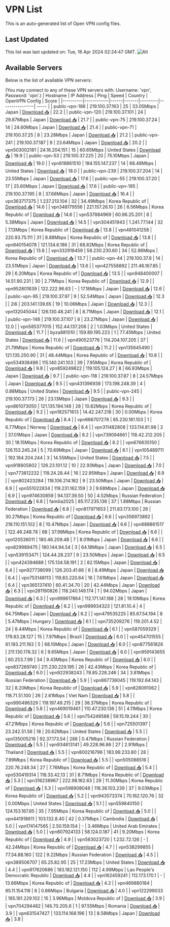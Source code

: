 # VPN List

This is an auto-generated list of Open VPN config files.

## Last Updated

This list was last updated on: Tue, 16 Apr 2024 02:24:47 GMT.
![Alt](https://repobeats.axiom.co/api/embed/186b98318ef1479477931607c1ad7d823f12451f.svg "Repobeats analytics image")

## Available Servers

Below is the list of available VPN servers:

(You may connect to any of these VPN servers with: Username: 'vpn', Password: 'vpn'.)
| Hostname | IP Address | Ping | Speed | Country | OpenVPN Config | Score |
|----------|------------|------|-------|---------|----------------| ----- |
| public-vpn-186 | 219.100.37.163 | 25 | 33.05Mbps | Japan | [Download 📥](./configs/server_0_JP.ovpn) | 22.2 |
| public-vpn-120 | 219.100.37.101 | 24 | 29.87Mbps | Japan | [Download 📥](./configs/server_1_JP.ovpn) | 21.7 |
| public-vpn-75 | 219.100.37.24 | 14 | 24.60Mbps | Japan | [Download 📥](./configs/server_2_JP.ovpn) | 21.4 |
| public-vpn-71 | 219.100.37.25 | 8 | 23.28Mbps | Japan | [Download 📥](./configs/server_3_JP.ovpn) | 21.2 |
| public-vpn-241 | 219.100.37.187 | 9 | 23.64Mbps | Japan | [Download 📥](./configs/server_4_JP.ovpn) | 20.2 |
| vpn503002181 | 24.16.204.151 | 15 | 60.65Mbps | United States | [Download 📥](./configs/server_5_US.ovpn) | 19.9 |
| public-vpn-53 | 219.100.37.225 | 20 | 75.10Mbps | Japan | [Download 📥](./configs/server_6_JP.ovpn) | 19.0 |
| vpn818861510 | 184.155.147.237 | 14 | 68.48Mbps | United States | [Download 📥](./configs/server_7_US.ovpn) | 18.0 |
| public-vpn-239 | 219.100.37.204 | 14 | 23.55Mbps | Japan | [Download 📥](./configs/server_8_JP.ovpn) | 17.6 |
| public-vpn-55 | 219.100.37.20 | 17 | 25.60Mbps | Japan | [Download 📥](./configs/server_9_JP.ovpn) | 17.6 |
| public-vpn-195 | 219.100.37.195 | 8 | 37.68Mbps | Japan | [Download 📥](./configs/server_10_JP.ovpn) | 16.4 |
| vpn363717375 | 1.237.213.104 | 32 | 34.49Mbps | Korea Republic of | [Download 📥](./configs/server_11_KR.ovpn) | 14.6 |
| vpn348179556 | 221.157.26.10 | 26 | 6.56Mbps | Korea Republic of | [Download 📥](./configs/server_12_KR.ovpn) | 14.6 |
| vpn537884969 | 60.96.25.201 | 8 | 5.38Mbps | Japan | [Download 📥](./configs/server_13_JP.ovpn) | 14.5 |
| vpn304451943 | 1.241.77.144 | 32 | 7.13Mbps | Korea Republic of | [Download 📥](./configs/server_14_KR.ovpn) | 13.8 |
| vpn481041258 | 220.93.75.111 | 31 | 8.88Mbps | Korea Republic of | [Download 📥](./configs/server_15_KR.ovpn) | 13.8 |
| vpn840154078 | 121.134.6.186 | 31 | 68.82Mbps | Korea Republic of | [Download 📥](./configs/server_16_KR.ovpn) | 13.8 |
| vpn332918459 | 58.230.230.60 | 34 | 52.86Mbps | Korea Republic of | [Download 📥](./configs/server_17_KR.ovpn) | 13.7 |
| public-vpn-44 | 219.100.37.8 | 14 | 23.51Mbps | Japan | [Download 📥](./configs/server_18_JP.ovpn) | 13.6 |
| vpn427558892 | 211.46.167.85 | 29 | 6.20Mbps | Korea Republic of | [Download 📥](./configs/server_19_KR.ovpn) | 13.5 |
| vpn948400007 | 14.51.90.231 | 30 | 2.71Mbps | Korea Republic of | [Download 📥](./configs/server_20_KR.ovpn) | 12.9 |
| vpn952801639 | 122.222.96.63 | - | 17.18Mbps | Japan | [Download 📥](./configs/server_21_JP.ovpn) | 12.6 |
| public-vpn-95 | 219.100.37.97 | 9 | 52.54Mbps | Japan | [Download 📥](./configs/server_22_JP.ovpn) | 12.3 |
| 2i6 | 203.141.139.65 | 19 | 10.06Mbps | Japan | [Download 📥](./configs/server_23_JP.ovpn) | 12.3 |
| vpn132045044 | 126.130.48.241 | 8 | 8.71Mbps | Japan | [Download 📥](./configs/server_24_JP.ovpn) | 12.1 |
| public-vpn-148 | 219.100.37.107 | 8 | 23.27Mbps | Japan | [Download 📥](./configs/server_25_JP.ovpn) | 12.0 |
| vpn585377015 | 152.44.137.206 | 2 | 1.03Mbps | United States | [Download 📥](./configs/server_26_US.ovpn) | 11.7 |
| byza881010 | 159.89.195.223 | 1 | 77.45Mbps | United States | [Download 📥](./configs/server_27_US.ovpn) | 11.6 |
| vpn490523776 | 114.204.107.205 | 37 | 21.79Mbps | Korea Republic of | [Download 📥](./configs/server_28_KR.ovpn) | 11.2 |
| vpn135645490 | 121.135.250.90 | 31 | 48.44Mbps | Korea Republic of | [Download 📥](./configs/server_29_KR.ovpn) | 10.8 |
| vpn534938498 | 115.140.241.103 | 39 | 7.95Mbps | Korea Republic of | [Download 📥](./configs/server_30_KR.ovpn) | 9.8 |
| vpn859249822 | 119.105.124.27 | 8 | 66.93Mbps | Japan | [Download 📥](./configs/server_31_JP.ovpn) | 9.7 |
| public-vpn-118 | 219.100.37.87 | 8 | 24.57Mbps | Japan | [Download 📥](./configs/server_32_JP.ovpn) | 9.5 |
| vpn431396938 | 173.198.248.39 | 4 | 0.88Mbps | United States | [Download 📥](./configs/server_33_US.ovpn) | 9.5 |
| public-vpn-245 | 219.100.37.173 | 26 | 23.13Mbps | Japan | [Download 📥](./configs/server_34_JP.ovpn) | 9.3 |
| vpn861073050 | 121.135.194.148 | 28 | 10.82Mbps | Korea Republic of | [Download 📥](./configs/server_35_KR.ovpn) | 9.2 |
| vpn182571613 | 14.42.247.218 | 30 | 0.00Mbps | Korea Republic of | [Download 📥](./configs/server_36_KR.ovpn) | 8.4 |
| vpn666707278 | 85.230.181.103 | 1 | 6.77Mbps | Norway | [Download 📥](./configs/server_37_NO.ovpn) | 8.4 |
| vpn311482808 | 133.114.81.98 | 2 | 37.01Mbps | Japan | [Download 📥](./configs/server_38_JP.ovpn) | 8.2 |
| vpn739094661 | 118.42.212.205 | 30 | 18.15Mbps | Korea Republic of | [Download 📥](./configs/server_39_KR.ovpn) | 8.2 |
| vpn676635150 | 126.153.245.24 | 5 | 70.69Mbps | Japan | [Download 📥](./configs/server_40_JP.ovpn) | 8.1 |
| vpn105489711 | 192.184.204.244 | 3 | 14.55Mbps | United States | [Download 📥](./configs/server_41_US.ovpn) | 7.5 |
| vpn918805802 | 126.23.101.12 | 10 | 22.93Mbps | Japan | [Download 📥](./configs/server_42_JP.ovpn) | 7.0 |
| vpn773812232 | 119.24.28.44 | 16 | 22.95Mbps | Japan | [Download 📥](./configs/server_43_JP.ovpn) | 6.9 |
| vpn802423284 | 118.106.214.162 | 9 | 23.50Mbps | Japan | [Download 📥](./configs/server_44_JP.ovpn) | 6.9 |
| vpn551022834 | 119.231.162.159 | 3 | 9.68Mbps | Japan | [Download 📥](./configs/server_45_JP.ovpn) | 6.9 |
| vpn974630859 | 94.137.39.50 | 50 | 4.52Mbps | Russian Federation | [Download 📥](./configs/server_46_RU.ovpn) | 6.8 |
| familia2025 | 85.117.235.136 | 37 | 1.88Mbps | Russian Federation | [Download 📥](./configs/server_47_RU.ovpn) | 6.8 |
| vpn817971653 | 211.63.173.100 | 26 | 30.27Mbps | Korea Republic of | [Download 📥](./configs/server_48_KR.ovpn) | 6.6 |
| vpn356973892 | 218.110.151.102 | 8 | 10.47Mbps | Japan | [Download 📥](./configs/server_49_JP.ovpn) | 6.6 |
| vpn688861517 | 122.46.248.78 | 68 | 37.98Mbps | Korea Republic of | [Download 📥](./configs/server_50_KR.ovpn) | 6.6 |
| vpn120536011 | 180.46.209.48 | 7 | 8.01Mbps | Japan | [Download 📥](./configs/server_51_JP.ovpn) | 6.6 |
| vpn829989475 | 180.144.94.54 | 3 | 64.18Mbps | Japan | [Download 📥](./configs/server_52_JP.ovpn) | 6.5 |
| vpn539153471 | 124.44.28.237 | 9 | 23.50Mbps | Japan | [Download 📥](./configs/server_53_JP.ovpn) | 6.5 |
| vpn424394688 | 175.134.58.191 | 2 | 82.15Mbps | Japan | [Download 📥](./configs/server_54_JP.ovpn) | 6.4 |
| vpn927738099 | 126.203.41.66 | 6 | 8.49Mbps | Japan | [Download 📥](./configs/server_55_JP.ovpn) | 6.4 |
| vpn753148113 | 119.83.220.64 | 16 | 7.61Mbps | Japan | [Download 📥](./configs/server_56_JP.ovpn) | 6.4 |
| vpn365137410 | 60.41.34.70 | 20 | 42.44Mbps | Japan | [Download 📥](./configs/server_57_JP.ovpn) | 6.3 |
| vpn281190826 | 118.240.149.174 | 1 | 94.02Mbps | Japan | [Download 📥](./configs/server_58_JP.ovpn) | 6.3 |
| vpn999617864 | 112.171.141.188 | 28 | 19.10Mbps | Korea Republic of | [Download 📥](./configs/server_59_KR.ovpn) | 6.2 |
| vpn999934323 | 121.81.10.4 | 4 | 64.75Mbps | Japan | [Download 📥](./configs/server_60_JP.ovpn) | 6.2 |
| vpn479535225 | 85.67.54.194 | 8 | 5.47Mbps | Hungary | [Download 📥](./configs/server_61_HU.ovpn) | 6.1 |
| vpn735209276 | 119.201.4.52 | 24 | 8.44Mbps | Korea Republic of | [Download 📥](./configs/server_62_KR.ovpn) | 6.1 |
| vpn587059329 | 179.83.28.127 | 15 | 7.97Mbps | Brazil | [Download 📥](./configs/server_63_BR.ovpn) | 6.0 |
| vpn454701555 | 61.193.211.163 | 5 | 68.10Mbps | Japan | [Download 📥](./configs/server_64_JP.ovpn) | 6.0 |
| vpn877561826 | 211.130.178.32 | 6 | 9.65Mbps | Japan | [Download 📥](./configs/server_65_JP.ovpn) | 6.0 |
| vpn959143655 | 60.253.7.99 | 34 | 9.43Mbps | Korea Republic of | [Download 📥](./configs/server_66_KR.ovpn) | 6.0 |
| vpn837269740 | 211.230.229.195 | 26 | 42.43Mbps | Korea Republic of | [Download 📥](./configs/server_67_KR.ovpn) | 6.0 |
| vpn922938243 | 78.85.228.246 | 34 | 3.81Mbps | Russian Federation | [Download 📥](./configs/server_68_RU.ovpn) | 5.9 |
| vpn867736045 | 119.192.64.143 | 32 | 8.20Mbps | Korea Republic of | [Download 📥](./configs/server_69_KR.ovpn) | 5.9 |
| vpn628091062 | 118.71.51.100 | 26 | 2.61Mbps | Viet Nam | [Download 📥](./configs/server_70_VN.ovpn) | 5.8 |
| vpn990496329 | 119.197.49.215 | 29 | 38.37Mbps | Korea Republic of | [Download 📥](./configs/server_71_KR.ovpn) | 5.8 |
| vpn469019461 | 110.47.230.136 | 51 | 4.11Mbps | Korea Republic of | [Download 📥](./configs/server_72_KR.ovpn) | 5.6 |
| vpn754249588 | 59.15.19.244 | 30 | 47.21Mbps | Korea Republic of | [Download 📥](./configs/server_73_KR.ovpn) | 5.6 |
| vpn725501397 | 23.242.51.56 | 18 | 20.62Mbps | United States | [Download 📥](./configs/server_74_US.ovpn) | 5.5 |
| vpn135005216 | 92.37.173.54 | 288 | 0.47Mbps | Russian Federation | [Download 📥](./configs/server_75_RU.ovpn) | 5.5 |
| vpn934613141 | 49.228.96.86 | 27 | 2.91Mbps | Thailand | [Download 📥](./configs/server_76_TH.ovpn) | 5.5 |
| vpn800216796 | 183.99.233.80 | 28 | 7.99Mbps | Korea Republic of | [Download 📥](./configs/server_77_KR.ovpn) | 5.5 |
| vpn505088516 | 220.76.248.34 | 27 | 7.76Mbps | Korea Republic of | [Download 📥](./configs/server_78_KR.ovpn) | 5.4 |
| vpn530419314 | 118.33.42.13 | 31 | 8.71Mbps | Korea Republic of | [Download 📥](./configs/server_79_KR.ovpn) | 5.3 |
| vpn316238967 | 222.98.162.63 | 29 | 11.30Mbps | Korea Republic of | [Download 📥](./configs/server_80_KR.ovpn) | 5.3 |
| vpn598908048 | 118.36.103.239 | 37 | 9.03Mbps | Korea Republic of | [Download 📥](./configs/server_81_KR.ovpn) | 5.2 |
| vpn943573374 | 70.162.120.76 | 32 | 0.00Mbps | United States | [Download 📥](./configs/server_82_US.ovpn) | 5.1 |
| vpn559840150 | 124.153.167.85 | 35 | 7.95Mbps | Korea Republic of | [Download 📥](./configs/server_83_KR.ovpn) | 5.0 |
| vpn441918611 | 103.132.8.40 | 42 | 0.37Mbps | Cambodia | [Download 📥](./configs/server_84_KH.ovpn) | 5.0 |
| vpn174147565 | 2.50.159.154 | - | 3.46Mbps | United Arab Emirates | [Download 📥](./configs/server_85_AE.ovpn) | 5.0 |
| vpn807924133 | 58.124.0.187 | 41 | 9.20Mbps | Korea Republic of | [Download 📥](./configs/server_86_KR.ovpn) | 4.9 |
| vpn563023720 | 1.232.72.126 | - | 42.24Mbps | Korea Republic of | [Download 📥](./configs/server_87_KR.ovpn) | 4.7 |
| vpn538299855 | 77.34.88.160 | 122 | 9.22Mbps | Russian Federation | [Download 📥](./configs/server_88_RU.ovpn) | 4.5 |
| vpn389506707 | 65.25.82.95 | 25 | 17.23Mbps | United States | [Download 📥](./configs/server_89_US.ovpn) | 4.4 |
| vpn917620686 | 183.182.121.150 | 112 | 4.99Mbps | Lao People's Democratic Republic | [Download 📥](./configs/server_90_LA.ovpn) | 4.4 |
| vpn162459241 | 112.173.170.1 | - | 13.66Mbps | Korea Republic of | [Download 📥](./configs/server_91_KR.ovpn) | 4.2 |
| vpn469880184 | 85.11.154.118 | 6 | 0.86Mbps | Bulgaria | [Download 📥](./configs/server_92_BG.ovpn) | 4.0 |
| vpn122299033 | 185.181.229.102 | 15 | 3.96Mbps | Moldova Republic of | [Download 📥](./configs/server_93_MD.ovpn) | 3.9 |
| vpn704294482 | 146.70.205.6 | 1 | 97.55Mbps | Romania | [Download 📥](./configs/server_94_RO.ovpn) | 3.9 |
| vpn631547427 | 133.114.168.196 | 13 | 8.58Mbps | Japan | [Download 📥](./configs/server_95_JP.ovpn) | 3.8 |
